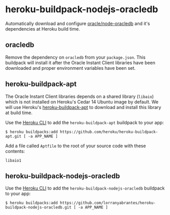 # heroku-buildpack-nodejs-oracledb

Automatically download and configure [oracle/node-oracledb](https://github.com/oracle/node-oracledb) and it's dependencies at Heroku build time.

## oracledb

Remove the dependency on `oracledb` from your `package.json`. This buildpack will install it after the Oracle Instant Client libraries have been downloaded and proper environment variables have been set.

## heroku-buildpack-apt

The Oracle Instant Client libraries depends on a shared library (`libaio`) which is not installed on Heroku's Cedar 14 Ubuntu image by default. We will use Heroku's [heroku-buildpack-apt](https://github.com/heroku/heroku-buildpack-apt) to download and install this library at build time.

Use the [Heroku CLI](https://toolbelt.heroku.com/) to add the `heroku-buildpack-apt` buildpack to your app:

    $ heroku buildpacks:add https://github.com/heroku/heroku-buildpack-apt.git [ -a APP_NAME ]

Add a file called `Aptfile` to the root of your source code with these contents:

    libaio1

## heroku-buildpack-nodejs-oracledb

Use the [Heroku CLI](https://toolbelt.heroku.com/) to add the `heroku-buildpack-nodejs-oracledb` buildpack to your app:

    $ heroku buildpacks:add https://github.com/lorranyabrantes/heroku-buildpack-nodejs-oracledb.git [ -a APP_NAME ]
